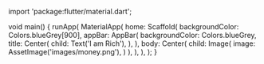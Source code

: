 import 'package:flutter/material.dart';

void main() {
  runApp(
    MaterialApp(
      home: Scaffold(
        backgroundColor: Colors.blueGrey[900],
        appBar: AppBar(
          backgroundColor: Colors.blueGrey,
          title: Center(
            child: Text('I am Rich'),
          ),
        ),
        body: Center(
          child: Image(
            image: AssetImage('images/money.png'),
            )
        ),
      ),
    ),
  );
}
